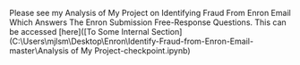 Please see my Analysis of My Project on Identifying Fraud From Enron Email Which Answers The Enron Submission Free-Response 
Questions. This can be accessed [here]([To Some Internal Section](C:\Users\mjlsm\Desktop\Enron\Identify-Fraud-from-Enron-Email-master\Analysis of My Project-checkpoint.ipynb)
